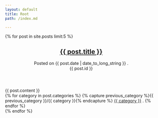 ```yaml
---
layout: default
title: Root
path: /index.md

---
```


{% for post in site.posts limit:5 %}
<article>
  <header>
    <h1>
      <a href="{{ post.url }}">{{ post.title }}</a>
    </h1>
    <aside>
      Posted on
      <time pubdate="pubdate" datetime="{{ post.date | date_to_xmlschema }}">
        {{ post.date | date_to_long_string }}
      </time>.
    </aside>
  {{ post.id }}
  </header>
  {{ post.content }}
  <nav>
    {% for category in post.categories %}
    {% capture previous_category %}{{ previous_category }}/{{ category }}{% endcapture %}
    <a href="{{ previous_category }}">{{ category }}</a> .
    {% endfor %}
  </nav>
</article>
{% endfor %}